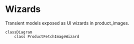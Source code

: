 # Wizards

Transient models exposed as UI wizards in product_images.

```mermaid
classDiagram
    class ProductFetchImageWizard
```
